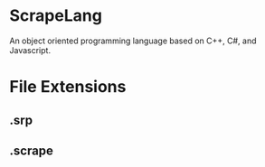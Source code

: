 # ScrapeLang
An object oriented programming language based on C++, C#, and Javascript.

# File Extensions
## .srp
## .scrape
